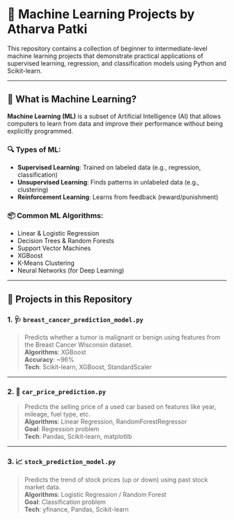# 🤖 Machine Learning Projects by Atharva Patki

This repository contains a collection of beginner to intermediate-level machine learning projects that demonstrate practical applications of supervised learning, regression, and classification models using Python and Scikit-learn.

---

## 🧠 What is Machine Learning?

**Machine Learning (ML)** is a subset of Artificial Intelligence (AI) that allows computers to learn from data and improve their performance without being explicitly programmed.

### 🔍 Types of ML:
- **Supervised Learning**: Trained on labeled data (e.g., regression, classification)
- **Unsupervised Learning**: Finds patterns in unlabeled data (e.g., clustering)
- **Reinforcement Learning**: Learns from feedback (reward/punishment)

### 📦 Common ML Algorithms:
- Linear & Logistic Regression
- Decision Trees & Random Forests
- Support Vector Machines
- XGBoost
- K-Means Clustering
- Neural Networks (for Deep Learning)

---

## 📁 Projects in this Repository

### 1. 🩺 `breast_cancer_prediction_model.py`
> Predicts whether a tumor is malignant or benign using features from the Breast Cancer Wisconsin dataset.  
> **Algorithms**:  XGBoost  
> **Accuracy**: ~96%  
> **Tech**: Scikit-learn, XGBoost, StandardScaler

---

### 2. 🚗 `car_price_prediction.py`
> Predicts the selling price of a used car based on features like year, mileage, fuel type, etc.  
> **Algorithms**: Linear Regression, RandomForestRegressor  
> **Goal**: Regression problem  
> **Tech**: Pandas, Scikit-learn, matplotlib

---

### 3. 📈 `stock_prediction_model.py`
> Predicts the trend of stock prices (up or down) using past stock market data.  
> **Algorithms**: Logistic Regression / Random Forest  
> **Goal**: Classification problem  
> **Tech**: yfinance, Pandas, Scikit-learn

